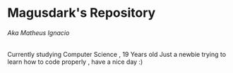 # Magusdark's Repository 
###### Aka Matheus Ignacio
Currently studying Computer Science , 19 Years old
Just a newbie trying to learn how to code properly , have a nice day :)
